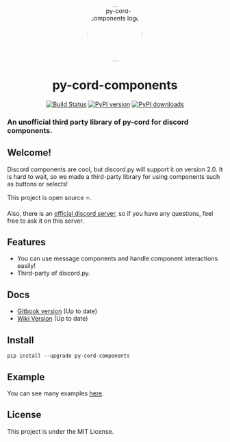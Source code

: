 <div align="center">
    <a href="https://pypi.org/project/py-cord-components"><img src="https://raw.githubusercontent.com/spacedev-official/py-cord-components/master/.github/logo.png" alt="py-cord-components logo" height="128" style="border-radius: 50%"></a>
    <h1>py-cord-components</h1>
</div>
<div align="center">
        <a href="https://travis-ci.com/spacedev-official/py-cord-components"><img src="https://travis-ci.com/spacedev-official/py-cord-components.svg?branch=master" alt="Build Status"></a>
        <a href="https://pypi.org/project/py-cord-components"><img src="https://badge.fury.io/py/py-cord-components.svg" alt="PyPI version"></a>
        <a href="https://pypi.org/project/py-cord-components"><img src="https://img.shields.io/pypi/dm/py-cord-components" alt="PyPI downloads"></a>
</div>
<p align="center">
    <h3>An unofficial third party library of py-cord for discord components.</h3>
</p>

## Welcome!

Discord components are cool, but discord.py will support it on version 2.0. It
is hard to wait, so we made a third-party library for using components such as
buttons or selects!

This project is open source ⭐.

Also, there is an [official discord server](https://discord.gg/pKM6stqPxS), so
if you have any questions, feel free to ask it on this server.

## Features

- You can use message components and handle component interactions easily!
- Third-party of discord.py.

## Docs

- [Gitbook version](https://devkiki7000.gitbook.io/discord-components) (Up to
  date)
- [Wiki Version](https://github.com/spacedev-official/py-cord-components/wiki)
  (Up to date)

## Install

```
pip install --upgrade py-cord-components
```

## Example

You can see many examples
[here](https://github.com/spacedev-official/py-cord-components/tree/master/examples).

## License

This project is under the MIT License.
